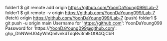 folder1 $ git remote add origin https://github.com/YoonDaYoung099/Lab-7
folder1 $ git remote -v
origin https://github.com/YoonDaYoung099/Lab-7 (fetch)
origin https://github.com/YoonDaYoung099/Lab-7 (push)
folder1 $ git push -u origin main
Username for 'https://github.com': YoonDaYoung099
Password for 'https://YoonDaYoung099@github.com': 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
